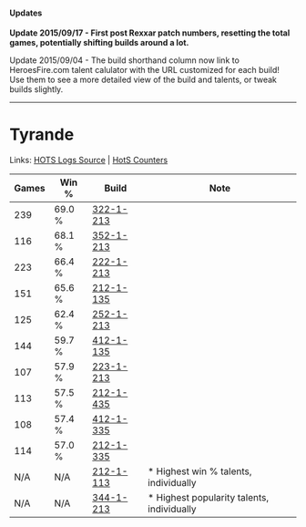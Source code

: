 #### Updates
**Update 2015/09/17 - First post Rexxar patch numbers, resetting the total games, potentially shifting builds around a lot.**

Update 2015/09/04 - The build shorthand column now link to HeroesFire.com talent calulator with the URL customized for each build!  
Use them to see a more detailed view of the build and talents, or tweak builds slightly.

***

# Tyrande

Links: [HOTS Logs Source](https://www.hotslogs.com/Sitewide/HeroDetails?Hero=Tyrande) | [HotS Counters](http://hotscounters.com/#/hero/Tyrande)

Games  | Win %  | Build     | Note
-----  | -----  | -----     | ----
239    | 69.0 % | [322-1-213](http://www.heroesfire.com/hots/talent-calculator/tyrande#oRrT) | 
116    | 68.1 % | [352-1-213](http://www.heroesfire.com/hots/talent-calculator/tyrande#pb4z) | 
223    | 66.4 % | [222-1-213](http://www.heroesfire.com/hots/talent-calculator/tyrande#kdiT) | 
151    | 65.6 % | [212-1-135](http://www.heroesfire.com/hots/talent-calculator/tyrande#kFGl) | 
125    | 62.4 % | [252-1-213](http://www.heroesfire.com/hots/talent-calculator/tyrande#lmxz) | 
144    | 59.7 % | [412-1-135](http://www.heroesfire.com/hots/talent-calculator/tyrande#rtYl) | 
107    | 57.9 % | [223-1-213](http://www.heroesfire.com/hots/talent-calculator/tyrande#kg8j) | 
113    | 57.5 % | [212-1-435](http://www.heroesfire.com/hots/talent-calculator/tyrande#kFLR) | 
108    | 57.4 % | [412-1-335](http://www.heroesfire.com/hots/talent-calculator/tyrande#rtbt) | 
114    | 57.0 % | [212-1-335](http://www.heroesfire.com/hots/talent-calculator/tyrande#kFJt) | 
N/A    | N/A    | [212-1-113](http://www.heroesfire.com/hots/talent-calculator/tyrande#kFGP) | * Highest win % talents, individually
N/A    | N/A    | [344-1-213](http://www.heroesfire.com/hots/talent-calculator/tyrande#pHYz) | * Highest popularity talents, individually
